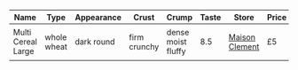 | Name               | Type        | Appearance | Crust        | Crump              | Taste | Store                                                   | Price | Date       | Tester(s) | Pictures                         |
|--------------------|-------------|------------|--------------|--------------------|-------|---------------------------------------------------------|-------|------------|-----------|----------------------------------|
| Multi Cereal Large | whole wheat | dark round | firm crunchy | dense moist fluffy | 8.5   | [Maison Clement](https://goo.gl/maps/v6EYDUFxMnsong6w8) | £5    | 2023-03-01 | Felix     | ![](imgs/Multi-Cereal-Large.png) |